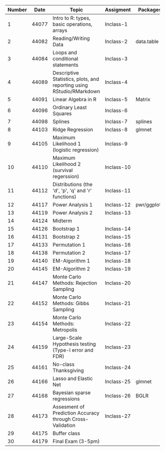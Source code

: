 |Number|Date|Topic|Assigment|Packages|Materials|
|----|----|----|----|----|----|
|1|44077|Intro to R: types, basic operations, arrays|Inclass-1||[R Intro](https://github.com/QuantGen/RIntro)|
|2|44082|Reading/Writing Data|Inclass-2|data.table|[Read/Write](https://github.com/QuantGen/RIntro#read-write)|
|3|44084|Loops and conditional statements|Inclass-3||[Conditionals](https://github.com/QuantGen/RIntro#conditionals) [Loops](https://github.com/QuantGen/RIntro#loops)|
|4|44089|Descriptive Statistics, plots, and reporting using RStudio/RMarkdown|Inclass-4|| [Descriptive Statistics](https://github.com/QuantGen/RIntro#descriptives)|
|5|44091|Linear Algebra in R|Inclass-5|Matrix||
|6|44096|Ordinary Least Squares|Inclass-6|||
|7|44098|Splines|Inclass-7|splines||
|8|44103|Ridge Regression|Inclass-8|glmnet||
|9|44105|Maximum Likelihood 1 (logistic regression)|Inclass-9|||
|10|44110|Maximum Likelihood 2 (survival regerssion)|Inclass-10|||
|11|44112|Distributions (the 'd', 'p', 'q' and 'r' functions)|Inclass-11||(Distributions)[https://github.com/gdlc/STAT_COMP/blob/master/RIntro.md#distributions]|
|12|44117|Power Analysis 1|Inclass-12|pwr/ggplot2||
|13|44119|Power Analysis 2|Inclass-13|||
|14|44124|Midterm||||
|15|44126|Bootstrap 1|Inclass-14||[Bootstrap](https://github.com/gdlc/STAT_COMP/blob/master/BOOTSTRAP.md)|
|16|44131|Bootstrap 2|Inclass-15|||
|17|44133| Permutation 1|Inclass-16|||
|18|44138|Permutation 2|Inclass-17|||
|19|44140|EM-Algorithm 1|Inclass-18|||
|20|44145|EM-Algorithm 2|Inclass-19|||
|21|44147|Monte Carlo Methods: Rejection Sampling|Inclass-20|||
|22|44152|Monte Carlo Methods: Gibbs Sampling|Inclass-21|||
|23|44154|Monte Carlo Methods: Metropolis|Inclass-22|||
|24|44159|Large-Scale Hypothesis testing (Type-I error and FDR)|Inclass-23|||
|25|44161|No-class Thanksgiving|Inclass-24|||
|26|44166|Lasso and Elastic Net |Inclass-25|glmnet||
|27|44168|Bayesian sparse regressions|Inclass-26|BGLR||
|28|44173|Assesment of Prediction Accuracy through Cross-Validation|Inclass-27|||
|29|44175|Buffer class||||
|30|44179|Final Exam (3-5pm)||||
